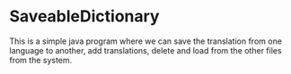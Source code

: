 # SaveableDictionary
This is a simple java program where we can save the translation from one language to another, add translations, delete and load from the other files from the system.
